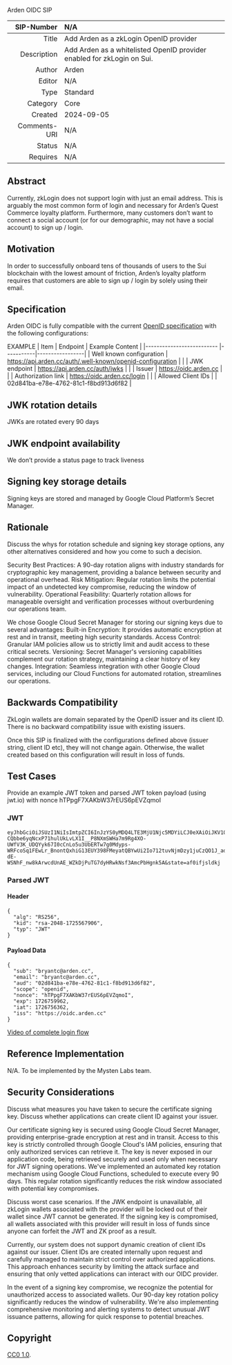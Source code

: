 Arden OIDC SIP

|   SIP-Number | N/A |
| -----------: | :--------------------------------------------------- |
|        Title | Add Arden as a zkLogin OpenID provider |
|  Description | Add Arden as a whitelisted OpenID provider enabled for zkLogin on Sui. |
|       Author |  Arden  |
|       Editor | N/A |
|         Type | Standard |
|     Category | Core |
|      Created | 2024-09-05 |
| Comments-URI | N/A |
|       Status | N/A |
|     Requires | N/A |


## Abstract
Currently, zkLogin does not support login with just an email address. This is arguably the most common form of login and necessary for Arden’s Quest Commerce loyalty platform. Furthermore, many customers don’t want to connect a social account (or for our demographic, may not have a social account) to sign up / login.


## Motivation
In order to successfully onboard tens of thousands of users to the Sui blockchain with the lowest amount of friction, Arden’s loyalty platform requires that customers are able to sign up / login by solely using their email.


## Specification

Arden OIDC is fully compatible with the current [OpenID specification](https://openid.net/specs/openid-connect-core-1_0.html) with the following configurations:




EXAMPLE 
|             Item          | Endpoint  | Example Content | 
|-------------------------- |-----------|-----------------|
| Well known configuration  |    https://api.arden.cc/auth/.well-known/openid-configuration       |                 |
| JWK endpoint              |    https://api.arden.cc/auth/jwks       |                 |
| Issuer                    |    https://oidc.arden.cc    |                 |
| Authorization link          |   https://oidc.arden.cc/login        |                 |
| Allowed Client IDs |    |   02d841ba-e78e-4762-81c1-f8bd913d6f82   | 

## JWK rotation details

JWKs are rotated every 90 days 

## JWK endpoint availability

We don’t provide a status page to track liveness 

## Signing key storage details

Signing keys are stored and managed by Google Cloud Platform’s Secret Manager. 

## Rationale

Discuss the whys for rotation schedule and signing key storage options, any other alternatives considered and how you come to such a decision. 

Security Best Practices: A 90-day rotation aligns with industry standards for cryptographic key management, providing a balance between security and operational overhead.
Risk Mitigation: Regular rotation limits the potential impact of an undetected key compromise, reducing the window of vulnerability.
Operational Feasibility: Quarterly rotation allows for manageable oversight and verification processes without overburdening our operations team.

We chose Google Cloud Secret Manager for storing our signing keys due to several advantages:
Built-in Encryption: It provides automatic encryption at rest and in transit, meeting high security standards.
Access Control: Granular IAM policies allow us to strictly limit and audit access to these critical secrets.
Versioning: Secret Manager's versioning capabilities complement our rotation strategy, maintaining a clear history of key changes.
Integration: Seamless integration with other Google Cloud services, including our Cloud Functions for automated rotation, streamlines our operations.


## Backwards Compatibility

ZkLogin wallets are domain separated by the OpenID issuer and its client ID. There is no backward compatibility issue with existing issuers. 

Once this SIP is finalized with the configurations defined above (issuer string, client ID etc), they will not change again. Otherwise, the wallet created based on this configuration will result in loss of funds. 









## Test Cases

Provide an example JWT token and parsed JWT token payload (using jwt.io) with nonce hTPpgF7XAKbW37rEUS6pEVZqmoI

### JWT
    eyJhbGciOiJSUzI1NiIsImtpZCI6InJzYS0yMDQ4LTE3MjU1Njc5MDYiLCJ0eXAiOiJKV1QifQ.eyJzdWIiOiJicnlhbnRjQGFyZGVuLmNjIiwiZW1haWwiOiJicnlhbnRjQGFyZGVuLmNjIiwiYXVkIjoiMDJkODQxYmEtZTc4ZS00NzYyLTgxYzEtZjhiZDkxM2Q2ZjgyIiwic2NvcGUiOiJvcGVuaWQiLCJub25jZSI6ImhUUHBnRjdYQUtiVzM3ckVVUzZwRVZacW1vSSIsImV4cCI6MTcyNjc1OTk2MiwiaWF0IjoxNzI2NzU2MzYyLCJpc3MiOiJodHRwczovL29pZGMuYXJkZW4uY2MifQ.43CMG0S6K081vrL7tvQrkl42CFp4ICH9aYFkoG0yaZANquoo3EWsjVczKpGn26qYKo49CSUzaL2QTgU6qFahQCSwO5Xm0VDDkYwQ-CQbbe6yqNcxP71hulUkLvLX1I__P8NXmSWHa7m9Rg4XO-UWfV3K_UDQYyk67I0cCnLo5u3UbERTw7g0Mdyps-WRFcoSq1FEwLr_BnontQxhiG13EUY398FMeyatQBYwUi2Io712tuvNjmDzy1juCzQO1J_adWK_3URHsLJyuz6P4HsM_s_3OXgeSyW-dE-WSNhF_nw8kArwcdUnAE_WZkDjPuTG7dyHRwkNsf3AmcPbHgnk5A&state=af0ifjsldkj

### Parsed JWT

#### Header

    {
      "alg": "RS256",
      "kid": "rsa-2048-1725567906",
      "typ": "JWT"
    }

#### Payload Data

    {
      "sub": "bryantc@arden.cc",
      "email": "bryantc@arden.cc",
      "aud": "02d841ba-e78e-4762-81c1-f8bd913d6f82",
      "scope": "openid",
      "nonce": "hTPpgF7XAKbW37rEUS6pEVZqmoI",
      "exp": 1726759962,
      "iat": 1726756362,
      "iss": "https://oidc.arden.cc"
    }


[Video of complete login flow](https://youtu.be/QMF7C_2by3U)



## Reference Implementation

N/A. To be implemented by the Mysten Labs team. 

## Security Considerations

Discuss what measures you have taken to secure the certificate signing key. Discuss whether applications can create client ID against your issuer. 

Our certificate signing key is secured using Google Cloud Secret Manager, providing enterprise-grade encryption at rest and in transit. Access to this key is strictly controlled through Google Cloud's IAM policies, ensuring that only authorized services can retrieve it. The key is never exposed in our application code, being retrieved securely and used only when necessary for JWT signing operations.
We've implemented an automated key rotation mechanism using Google Cloud Functions, scheduled to execute every 90 days. This regular rotation significantly reduces the risk window associated with potential key compromises.

Discuss worst case scenarios. If the JWK endpoint is unavailable, all zkLogin wallets associated with the provider will be locked out of their wallet since JWT cannot be generated. If the signing key is compromised, all wallets associated with this provider will result in loss of funds since anyone can forfeit the JWT and ZK proof as a result. 

Currently, our system does not support dynamic creation of client IDs against our issuer. Client IDs are created internally upon request and carefully managed to maintain strict control over authorized applications. This approach enhances security by limiting the attack surface and ensuring that only vetted applications can interact with our OIDC provider.

In the event of a signing key compromise, we recognize the potential for unauthorized access to associated wallets. Our 90-day key rotation policy significantly reduces the window of vulnerability. We're also implementing comprehensive monitoring and alerting systems to detect unusual JWT issuance patterns, allowing for quick response to potential breaches.

## Copyright

[CC0 1.0](../LICENSE.md).
